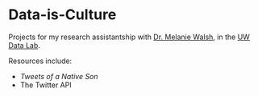 # Data-is-Culture
Projects for my research assistantship with [Dr. Melanie Walsh](https://melaniewalsh.org/), in the [UW Data Lab](https://datalab.ischool.uw.edu/).

Resources include:
- *Tweets of a Native Son*
- The Twitter API

